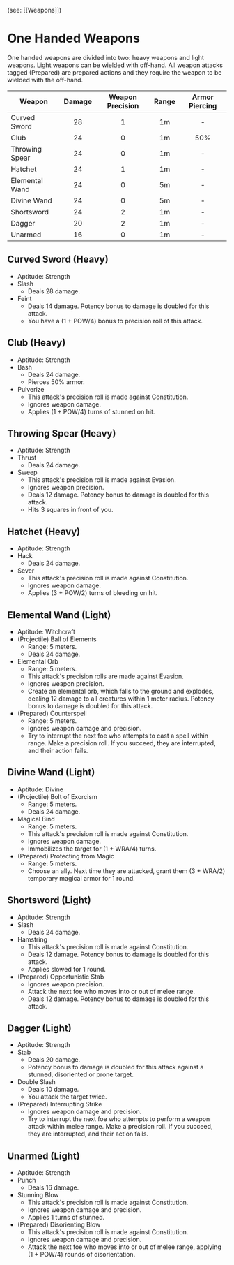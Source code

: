 (see: [[Weapons]])

# One Handed Weapons
One handed weapons are divided into two: heavy weapons and light weapons. Light weapons can be wielded with off-hand. All weapon attacks tagged (Prepared) are prepared actions and they require the weapon to be wielded with the off-hand.


Weapon | Damage | Weapon Precision | Range | Armor Piercing
--- | :---: | :---: | :---: | :---:
Curved Sword    |    28    |         1        |  1m   |       -
Club            |    24    |         0        |  1m   |      50%
Throwing Spear  |    24    |         0        |  1m   |       -
Hatchet         |    24    |         1        |  1m   |       -
Elemental Wand  |    24    |         0        |  5m   |       -
Divine Wand     |    24    |         0        |  5m   |       -
Shortsword      |    24    |         2        |  1m   |       -
Dagger          |    20    |         2        |  1m   |       -
Unarmed         |    16    |         0        |  1m   |       -


## Curved Sword (Heavy)
+ Aptitude: Strength
+ Slash
	+ Deals 28 damage.
+ Feint
	+ Deals 14 damage. Potency bonus to damage is doubled for this attack. 
	+ You have a (1 + POW/4) bonus to precision roll of this attack.

## Club (Heavy)
+ Aptitude: Strength
+ Bash
	+ Deals 24 damage.
	+ Pierces 50% armor.
+ Pulverize
	+ This attack's precision roll is made against Constitution.
	+ Ignores weapon damage.
	+ Applies (1 + POW/4) turns of stunned on hit.

## Throwing Spear (Heavy)
+ Aptitude: Strength
+ Thrust
	+ Deals 24 damage.
+ Sweep
	+ This attack's precision roll is made against Evasion.
	+ Ignores weapon precision.
	+ Deals 12 damage. Potency bonus to damage is doubled for this attack. 
	+ Hits 3 squares in front of you.

## Hatchet (Heavy)
+ Aptitude: Strength
+ Hack
	+ Deals 24 damage.
+ Sever
	+ This attack's precision roll is made against Constitution.
	+ Ignores weapon damage.
	+ Applies (3 + POW/2) turns of bleeding on hit.

## Elemental Wand (Light)
+ Aptitude: Witchcraft
+ (Projectile) Ball of Elements
	+ Range: 5 meters.
	+ Deals 24 damage.
+ Elemental Orb
	+ Range: 5 meters.
	+ This attack's precision rolls are made against Evasion.
	+ Ignores weapon precision.
	+ Create an elemental orb, which falls to the ground and explodes, dealing 12 damage to all creatures within 1 meter radius. Potency bonus to damage is doubled for this attack. 
+ (Prepared) Counterspell
	+ Range: 5 meters.
	+ Ignores weapon damage and precision.
	+ Try to interrupt the next foe who attempts to cast a spell within range. Make a precision roll. If you succeed, they are interrupted, and their action fails.

## Divine Wand (Light)
+ Aptitude: Divine
+ (Projectile) Bolt of Exorcism
	+ Range: 5 meters.
	+ Deals 24 damage.
+ Magical Bind
	+ Range: 5 meters.
	+ This attack's precision roll is made against Constitution.
	+ Ignores weapon damage.
	+ Immobilizes the target for (1 + WRA/4) turns.
+ (Prepared) Protecting from Magic
	+ Range: 5 meters.
	+ Choose an ally. Next time they are attacked, grant them (3 + WRA/2) temporary magical armor for 1 round.

## Shortsword (Light)
+ Aptitude: Strength
+ Slash
	+ Deals 24 damage.
+ Hamstring
	+ This attack's precision roll is made against Constitution.
	+ Deals 12 damage. Potency bonus to damage is doubled for this attack. 
	+ Applies slowed for 1 round. 
+ (Prepared) Opportunistic Stab
	+ Ignores weapon precision.
	+ Attack the next foe who moves into or out of melee range.
	+ Deals 12 damage. Potency bonus to damage is doubled for this attack. 

## Dagger (Light)
+ Aptitude: Strength
+ Stab
	+ Deals 20 damage.
	+ Potency bonus to damage is doubled for this attack against a stunned, disoriented or prone target.
+ Double Slash
	+ Deals 10 damage.
	+ You attack the target twice.
+ (Prepared) Interrupting Strike
	+ Ignores weapon damage and precision.
	+ Try to interrupt the next foe who attempts to perform a weapon attack within melee range. Make a precision roll. If you succeed, they are interrupted, and their action fails.

## Unarmed (Light)
+ Aptitude: Strength
+ Punch
	+ Deals 16 damage.
+ Stunning Blow 
	+ This attack's precision roll is made against Constitution.
	+ Ignores weapon damage and precision.
	+ Applies 1 turns of stunned.
+ (Prepared) Disorienting Blow
	+ This attack's precision roll is made against Constitution.
	+ Ignores weapon damage and precision.
	+ Attack the next foe who moves into or out of melee range, applying (1 + POW/4) rounds of disorientation.
